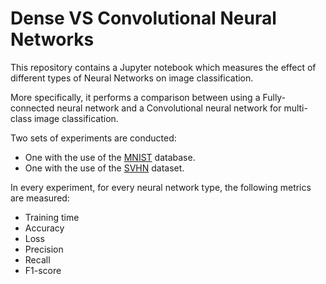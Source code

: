 # Dense VS Convolutional Neural Networks

This repository contains a Jupyter notebook which measures the effect of different types of Neural Networks on image classification.

More specifically, it performs a comparison between using a Fully-connected neural network and a Convolutional neural network for multi-class image classification.

Two sets of experiments are conducted:
* One with the use of the [MNIST](https://en.wikipedia.org/wiki/MNIST_database) database.
* One with the use of the [SVHN](http://ufldl.stanford.edu/housenumbers/) dataset.

In every experiment, for every neural network type, the following metrics are measured:
* Training time
* Accuracy
* Loss
* Precision
* Recall
* F1-score
